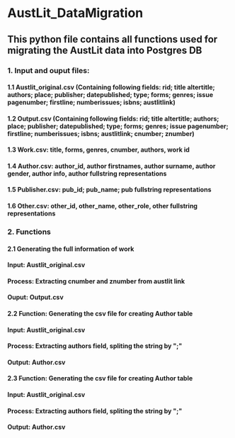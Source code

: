 # AustLit_DataMigration

## This python file contains all functions used for migrating the AustLit data into Postgres DB

### 1. Input and ouput files:
#### 1.1 Austlit_original.csv (Containing following fields: rid; title	altertitle; authors; place; publisher; datepublished; type; forms; genres; issue pagenumber; firstline; numberissues; isbns; austlitlink)
#### 1.2 Output.csv (Containing following fields: rid; title	altertitle; authors; place; publisher; datepublished; type; forms; genres; issue pagenumber; firstline; numberissues; isbns; austlitlink; cnumber; znumber)
#### 1.3 Work.csv: title, forms, genres, cnumber, authors, work id
#### 1.4 Author.csv: author_id, author firstnames, author surname, author gender, author info, author fullstring representations
#### 1.5 Publisher.csv: pub_id; pub_name; pub fullstring representations
#### 1.6 Other.csv: other_id, other_name, other_role, other fullstring representations

### 2. Functions 
#### 2.1 Generating the full information of work 
#### Input: Austlit_original.csv 
#### Process: Extracting cnumber and znumber from austlit link 
#### Ouput: Output.csv 

#### 2.2 Function: Generating the csv file for creating Author table
#### Input: Austlit_original.csv 
#### Process: Extracting authors field, spliting the string by ";"
#### Output: Author.csv

#### 2.3 Function: Generating the csv file for creating Author table
#### Input: Austlit_original.csv 
#### Process: Extracting authors field, spliting the string by ";"
#### Output: Author.csv
